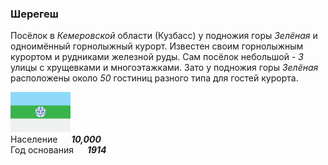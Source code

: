 <!--2024-01-01 11:44:25-->
### Шерегеш
Посёлок в *Кемеровской* области (Кузбасс) у подножия горы *Зелёная* и одноимённый горнолыжный курорт.
Известен своим горнолыжным курортом и рудниками железной руды.
Сам посёлок небольшой - *3* улицы с хрущевками и многоэтажками.
Зато у подножия горы *Зелёная* расположены около *50* гостиниц разного типа для гостей курорта.

<img src="./Sheregesh.png" width="96px"><br>
Население &emsp; ***10,000*** &emsp;<br>
Год&nbsp;основания &emsp; ***1914***